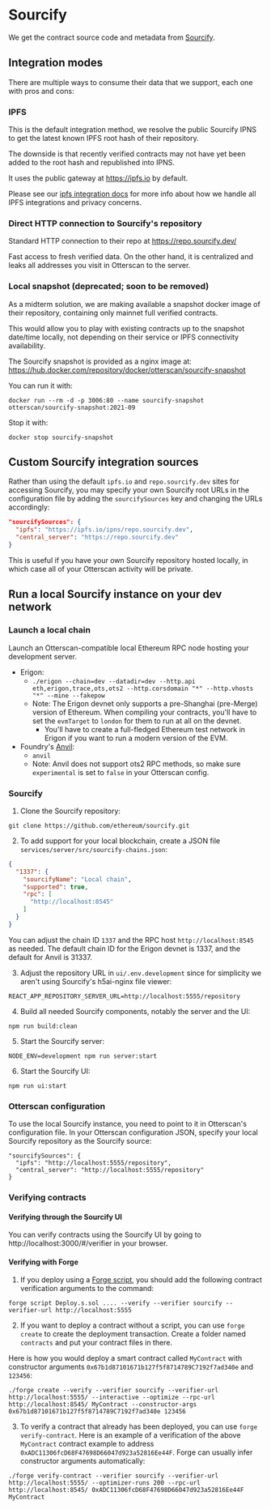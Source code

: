# Sourcify

We get the contract source code and metadata from [Sourcify](https://sourcify.dev/).

## Integration modes

There are multiple ways to consume their data that we support, each one with pros and cons:

### IPFS

This is the default integration method, we resolve the public Sourcify IPNS to get the latest known IPFS root hash of their repository.

The downside is that recently verified contracts may not have yet been added to the root hash and republished into IPNS.

It uses the public gateway at https://ipfs.io by default.

Please see our [ipfs integration docs](./ipfs.md) for more info about how we handle all IPFS integrations and privacy concerns.

### Direct HTTP connection to Sourcify's repository

Standard HTTP connection to their repo at https://repo.sourcify.dev/

Fast access to fresh verified data. On the other hand, it is centralized and leaks all addresses you visit in Otterscan to the server.

### Local snapshot **(deprecated; soon to be removed)**

As a midterm solution, we are making available a snapshot docker image of their repository, containing only mainnet full verified contracts.

This would allow you to play with existing contracts up to the snapshot date/time locally, not depending on their service or IPFS connectivity availability.

The Sourcify snapshot is provided as a nginx image at: https://hub.docker.com/repository/docker/otterscan/sourcify-snapshot

You can run it with:

```
docker run --rm -d -p 3006:80 --name sourcify-snapshot otterscan/sourcify-snapshot:2021-09
```

Stop it with:

```
docker stop sourcify-snapshot
```

## Custom Sourcify integration sources

Rather than using the default `ipfs.io` and `repo.sourcify.dev` sites for accessing Sourcify, you may specify your own Sourcify root URLs in the configuration file by adding the `sourcifySources` key and changing the URLs accordingly:
```json
"sourcifySources": {
  "ipfs": "https://ipfs.io/ipns/repo.sourcify.dev",
  "central_server": "https://repo.sourcify.dev"
}
```

This is useful if you have your own Sourcify repository hosted locally, in which case all of your Otterscan activity will be private.

## Run a local Sourcify instance on your dev network

### Launch a local chain

Launch an Otterscan-compatible local Ethereum RPC node hosting your development server.

- Erigon:
  - `./erigon --chain=dev --datadir=dev --http.api eth,erigon,trace,ots,ots2 --http.corsdomain "*" --http.vhosts "*" --mine --fakepow`
  - Note: The Erigon devnet only supports a pre-Shanghai (pre-Merge) version of Ethereum. When compiling your contracts, you'll have to set the `evmTarget` to `london` for them to run at all on the devnet.
    - You'll have to create a full-fledged Ethereum test network in Erigon if you want to run a modern version of the EVM.
- Foundry's [Anvil](https://book.getfoundry.sh/reference/anvil/):
  - `anvil`
  - Note: Anvil does not support ots2 RPC methods, so make sure `experimental` is set to `false` in your Otterscan config.

### Sourcify

1. Clone the Sourcify repository:

```shell
git clone https://github.com/ethereum/sourcify.git
```

2. To add support for your local blockchain, create a JSON file `services/server/src/sourcify-chains.json`:
```json
{
  "1337": {
    "sourcifyName": "Local chain",
    "supported": true,
    "rpc": [
      "http://localhost:8545"
    ]
  }
}
```

You can adjust the chain ID `1337` and the RPC host `http://localhost:8545` as needed. The default chain ID for the Erigon devnet is 1337, and the default for Anvil is 31337.

3. Adjust the repository URL in `ui/.env.development` since for simplicity we aren't using Sourcify's h5ai-nginx file viewer:

```shell
REACT_APP_REPOSITORY_SERVER_URL=http://localhost:5555/repository
```

4. Build all needed Sourcify components, notably the server and the UI:

```shell
npm run build:clean
```

5. Start the Sourcify server:

```shell
NODE_ENV=development npm run server:start
```

6. Start the Sourcify UI:

```shell
npm run ui:start
```

### Otterscan configuration

To use the local Sourcify instance, you need to point to it in Otterscan's configuration file.
In your Otterscan configuration JSON, specify your local Sourcify repository as the Sourcify source:

```
"sourcifySources": {
  "ipfs": "http://localhost:5555/repository",
  "central_server": "http://localhost:5555/repository"
}
```

### Verifying contracts

#### Verifying through the Sourcify UI

You can verify contracts using the Sourcify UI by going to http://localhost:3000/#/verifier in your browser.

#### Verifying with Forge

1. If you deploy using a [Forge script](https://book.getfoundry.sh/reference/forge/forge-script), you should add the following contract verification arguments to the command:

```shell
forge script Deploy.s.sol .... --verify --verifier sourcify --verifier-url http://localhost:5555
```

2. If you want to deploy a contract without a script, you can use `forge create` to create the deployment transaction. Create a folder named `contracts` and put your contract files in there.

Here is how you would deploy a smart contract called `MyContract` with constructor arguments `0x67b1d87101671b127f5f8714789C7192f7ad340e` and `123456`:

```shell
./forge create --verify --verifier sourcify --verifier-url http://localhost:5555/ --interactive --optimize --rpc-url http://localhost:8545/ MyContract --constructor-args 0x67b1d87101671b127f5f8714789C7192f7ad340e 123456
```

3. To verify a contract that already has been deployed, you can use `forge verify-contract`. Here is an example of a verification of the above `MyContract` contract example to address `0xADC11306fcD68F47698D66047d923a52816Ee44F`. Forge can usually infer constructor arguments automatically:

```shell
./forge verify-contract --verifier sourcify --verifier-url http://localhost:5555/ --optimizer-runs 200 --rpc-url http://localhost:8545/ 0xADC11306fcD68F47698D66047d923a52816Ee44F MyContract
```
